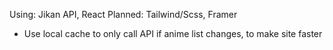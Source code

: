Using: Jikan API, React
Planned: Tailwind/Scss, Framer

- Use local cache to only call API if anime list changes, to make site faster
